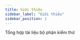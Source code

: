 ```yaml
---
title: Giới thiệu
sidebar_label: "Giới thiệu"
sidebar_position: 1
---
```


Tổng hợp tài liệu bộ phận kiểm thử
